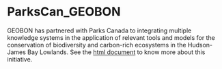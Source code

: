 # ParksCan_GEOBON
GEOBON has partnered with Parks Canada to integrating multiple knowledge systems in the application of relevant tools and models for the conservation of biodiversity and carbon-rich ecosystems in the Hudson-James Bay Lowlands. See the [html document](https://github.com/juanzuloaga/ParksCan_GEOBON/blob/dd56e9bf8bce347bc7a179ed8992fd7a7a72df6b/_site/index.html) to know more about this initiative.


